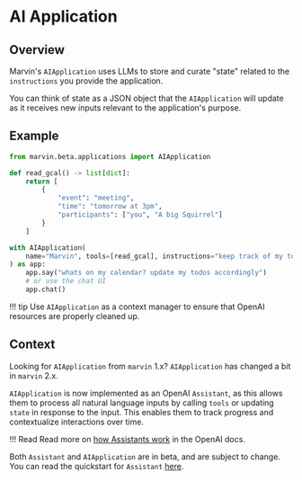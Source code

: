 # AI Application

## Overview
Marvin's `AIApplication` uses LLMs to store and curate "state" related to the `instructions` you provide the application.

You can think of state as a JSON object that the `AIApplication` will update as it receives new inputs relevant to the application's purpose.

## Example

```python
from marvin.beta.applications import AIApplication

def read_gcal() -> list[dict]:
    return [
        {
            "event": "meeting",
            "time": "tomorrow at 3pm",
            "participants": ["you", "A big Squirrel"]
        }
    ]

with AIApplication(
    name="Marvin", tools=[read_gcal], instructions="keep track of my todos"
) as app:
    app.say("whats on my calendar? update my todos accordingly")
    # or use the chat UI
    app.chat()
```

!!! tip
    Use `AIApplication` as a context manager to ensure that OpenAI resources are properly cleaned up.

## Context
Looking for `AIApplication` from `marvin` 1.x? `AIApplication` has changed a bit in `marvin` 2.x.

`AIApplication` is now implemented as an OpenAI `Assistant`, as this allows them to process all natural language inputs by calling `tools` or updating `state` in response to the input. This enables them to track progress and contextualize interactions over time.


!!! Read
    Read more on [how Assistants work](https://platform.openai.com/docs/assistants/how-it-works) in the OpenAI docs.

Both `Assistant` and `AIApplication` are in beta, and are subject to change. You can read the quickstart for `Assistant` [here](https://github.com/PrefectHQ/marvin/tree/main/src/marvin/beta/assistants).

